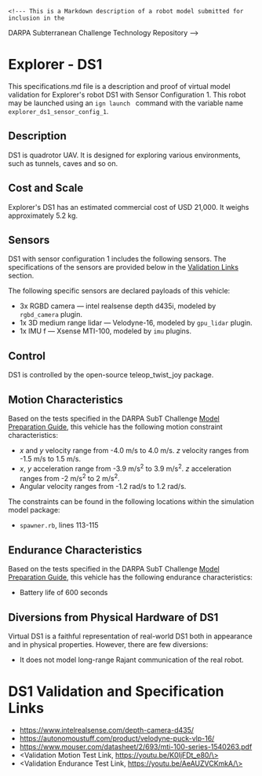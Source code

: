 	<!--- This is a Markdown description of a robot model submitted for inclusion in the
DARPA Subterranean Challenge Technology Repository -->
# Explorer - DS1
This specifications.md file is a description and proof of virtual model validation for
Explorer's robot DS1 with Sensor Configuration 1. This robot may be launched using
an `ign launch ` command with the variable name `explorer_ds1_sensor_config_1`.

## Description
DS1 is quadrotor UAV. It is designed for exploring various environments, such as tunnels, caves and so on.

## Cost and Scale
Explorer's DS1 has an estimated commercial cost of USD 21,000. It weighs approximately 5.2 kg.

## Sensors
DS1 with sensor configuration 1 includes the following sensors. The specifications of the sensors are provided below in
the [Validation Links](#validation_links) section.

The following specific sensors are declared payloads of this vehicle:

* 3x RGBD camera &mdash; intel realsense depth d435i, modeled by `rgbd_camera` plugin.
* 1x 3D medium range lidar &mdash; Velodyne-16, modeled by `gpu_lidar` plugin.
* 1x IMU f &mdash; Xsense MTI-100, modeled by `imu` plugins.

## Control
DS1 is controlled by the open-source teleop_twist_joy package.

## Motion Characteristics
Based on the tests specified in the DARPA SubT Challenge [Model Preparation
Guide](https://subtchallenge.com/resources/Simulation_Model_Preparation_Guide.pdf), this vehicle has the following motion
constraint characteristics:

* _x_ and _y_ velocity range from -4.0 m/s to 4.0 m/s. _z_ velocity ranges from -1.5 m/s to 1.5 m/s.
* _x_, _y_ acceleration range from -3.9 m/s<sup>2</sup> to 3.9 m/s<sup>2</sup>. _z_ acceleration ranges from -2 m/s<sup>2</sup> to 2 m/s<sup>2</sup>.
* Angular velocity ranges from -1.2 rad/s to 1.2 rad/s.

The constraints can be found in the following locations within the simulation model package:

* `spawner.rb`, lines 113-115

## Endurance Characteristics
Based on the tests specified in the DARPA SubT Challenge [Model Preparation
Guide](https://subtchallenge.com/resources/Simulation_Model_Preparation_Guide.pdf), this vehicle has the following
endurance characteristics:

* Battery life of 600 seconds

## Diversions from Physical Hardware of DS1
Virtual DS1 is a faithful representation of real-world DS1 both in appearance and
in physical properties. However, there are few diversions:
* It does not model long-range Rajant communication of the real robot.

# <a name="validation_links"></a>DS1 Validation and Specification Links

* https://www.intelrealsense.com/depth-camera-d435/
* https://autonomoustuff.com/product/velodyne-puck-vlp-16/
* https://www.mouser.com/datasheet/2/693/mti-100-series-1540263.pdf
* \<Validation Motion Test Link, https://youtu.be/K0IjFDt_e80/\>
* \<Validation Endurance Test Link, https://youtu.be/AeAUZVCKmkA/\>
